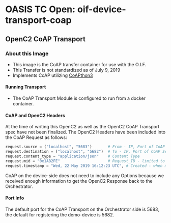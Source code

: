 # OASIS TC Open: oif-device-transport-coap
## OpenC2 CoAP Transport

### About this Image
- This image is the CoAP transfer container for use with the O.I.F.
- This Transfer is not standardized as of July 9, 2019
- Implements CoAP utilizing [CoAPthon3](https://github.com/Tanganelli/CoAPthon3)

#### Running Transport
- The CoAP Transport Module is configured to run from a docker container.

#### CoAP and OpenC2 Headers

At the time of writing this OpenC2 as well as the OpenC2 CoAP Transport spec have not been finalized. The OpenC2 Headers have been included into the CoAP Request as follows:

```python
request.source = ("localhost", "5683")       # From - IP, Port of CoAP Client sending
request.destination = ("localhost", "5682")  # To - IP, Port of CoAP Server receiving
request.content_type = "application/json"    # Content Type
request.mid = "0x1AB2FE"                     # Request_ID - limited to 16-bits using CoAP
request.timestamp = "Wed, 22 May 2019 16:12:23 UTC", # Created - when message was created by Orchestrator
```

CoAP on the device-side does not need to include any Options because we received enough information to get the OpenC2 Response back to the Orchestrator.

#### Port Info

The default port for the CoAP Transport on the Orchestrator side is 5683, the default for registering the demo-device is 5682.